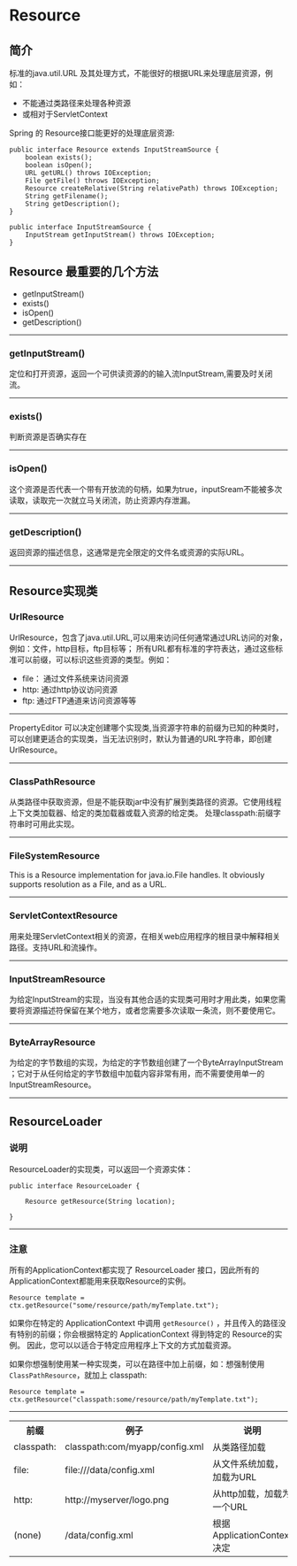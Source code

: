 # Resource

## 简介
标准的java.util.URL 及其处理方式，不能很好的根据URL来处理底层资源，例如：

+ 不能通过类路径来处理各种资源
+ 或相对于ServletContext 

Spring 的 Resource接口能更好的处理底层资源:

	public interface Resource extends InputStreamSource {
		boolean exists();
		boolean isOpen();
		URL getURL() throws IOException;
		File getFile() throws IOException;
		Resource createRelative(String relativePath) throws IOException;
		String getFilename();
		String getDescription();
	}

	public interface InputStreamSource {
		InputStream getInputStream() throws IOException;
	}

## Resource 最重要的几个方法

+ getInputStream()
+ exists()
+ isOpen()
+ getDescription()

---

### getInputStream()
定位和打开资源，返回一个可供读资源的的输入流InputStream,需要及时关闭流。

---

### exists()
判断资源是否确实存在

---

### isOpen()
这个资源是否代表一个带有开放流的句柄，如果为true，inputSream不能被多次读取，读取完一次就立马关闭流，防止资源内存泄漏。

---

### getDescription()
返回资源的描述信息，这通常是完全限定的文件名或资源的实际URL。

---

## Resource实现类
### UrlResource
UrlResource，包含了java.util.URL,可以用来访问任何通常通过URL访问的对象，例如：文件，http目标，ftp目标等；
所有URL都有标准的字符表达，通过这些标准可以前缀，可以标识这些资源的类型。例如：

+ file： 通过文件系统来访问资源 
+ http: 通过http协议访问资源
+ ftp: 通过FTP通道来访问资源等等

---

PropertyEditor 可以决定创建哪个实现类,当资源字符串的前缀为已知的种类时，可以创建更适合的实现类，当无法识别时，默认为普通的URL字符串，即创建UrlResource。

---

### ClassPathResource
从类路径中获取资源，但是不能获取jar中没有扩展到类路径的资源。它使用线程上下文类加载器、给定的类加载器或载入资源的给定类。
处理classpath:前缀字符串时可用此实现。

---

### FileSystemResource
This is a Resource implementation for java.io.File handles. It obviously supports resolution as a File, and as a URL.

---

### ServletContextResource
用来处理ServletContext相关的资源，在相关web应用程序的根目录中解释相关路径。支持URL和流操作。

---

### InputStreamResource
为给定InputStream的实现，当没有其他合适的实现类可用时才用此类，如果您需要将资源描述符保留在某个地方，或者您需要多次读取一条流，则不要使用它。

---

### ByteArrayResource
为给定的字节数组的实现，为给定的字节数组创建了一个ByteArrayInputStream ；它对于从任何给定的字节数组中加载内容非常有用，而不需要使用单一的InputStreamResource。

---

## ResourceLoader
### 说明
ResourceLoader的实现类，可以返回一个资源实体：

	public interface ResourceLoader {

		Resource getResource(String location);

	}
---

### 注意
所有的ApplicationContext都实现了 ResourceLoader 接口，因此所有的ApplicationContext都能用来获取Resource的实例。

	Resource template = ctx.getResource("some/resource/path/myTemplate.txt");

如果你在特定的 ApplicationContext 中调用 `getResource()` ，并且传入的路径没有特别的前缀；你会根据特定的 ApplicationContext 得到特定的 Resource的实例。
因此，您可以以适合于特定应用程序上下文的方式加载资源。

如果你想强制使用某一种实现类，可以在路径中加上前缀，如：想强制使用 `ClassPathResource`，就加上 classpath:

	Resource template = ctx.getResource("classpath:some/resource/path/myTemplate.txt");
---


<table>
  <tr>
    <th width=33%>前缀</th>
    <th width=33%,>例子</th>
    <th width="34%">说明</th>
  </tr>
  <tr>
    <td> classpath: </td>
    <td> classpath:com/myapp/config.xml  </td>
    <td> 从类路径加载  </td>
  </tr>
  <tr>
    <td>file: </td>
    <td> file:///data/config.xml </td>
    <td> 从文件系统加载，加载为URL </td>
  <tr>
    <td>http: </td>
    <td> http://myserver/logo.png </td>
    <td>  从http加载，加载为一个URL </td>
  </tr>
   <tr>
    <td>(none) </td>
    <td> /data/config.xml </td>
    <td>  根据 ApplicationContext决定 </td>
  </tr>
</table>

